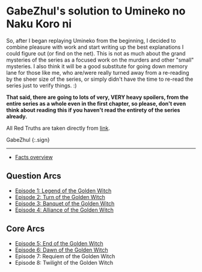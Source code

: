 # GabeZhul's solution to Umineko no Naku Koro ni

So, after I began replaying Umineko from the beginning, I decided to combine pleasure with work and start writing up the best explanations I could figure out (or find on the net). This is not as much about the grand mysteries of the series as a focused work on the murders and other "small" mysteries. I also think it will be a good substitute for going down memory lane for those like me, who are/were really turned away from a re-reading by the sheer size of the series, or simply didn't have the time to re-read the series just to verify things. :)

**That said, there are going to lots of very, VERY heavy spoilers, from the entire series as a whole even in the first chapter, so please, don't even think about reading this if you haven't read the entirety of the series already.**

All Red Truths are taken directly from [link](http://umineko.wikia.com/wiki/Red_Truth).

GabeZhul
{:.sign}

---

* [Facts overview](overview)

## Question Arcs
* [Episode 1: Legend of the Golden Witch](ep1)
* [Episode 2: Turn of the Golden Witch](ep2)
* [Episode 3: Banquet of the Golden Witch](ep3)
* [Episode 4: Alliance of the Golden Witch](ep4)

## Core Arcs
* [Episode 5: End of the Golden Witch](ep5)
* [Episode 6: Dawn of the Golden Witch](ep6)
* Episode 7: Requiem of the Golden Witch
* Episode 8: Twilight of the Golden Witch
